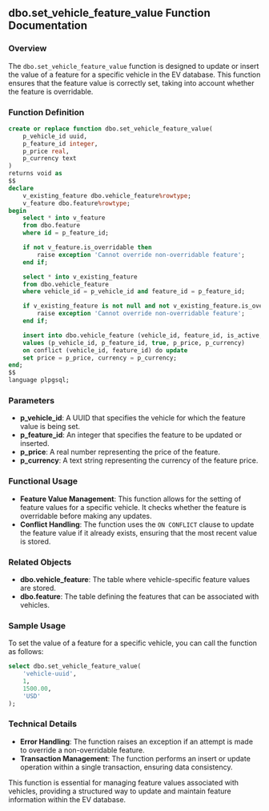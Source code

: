 ## dbo.set_vehicle_feature_value Function Documentation

### Overview

The `dbo.set_vehicle_feature_value` function is designed to update or insert the value of a feature for a specific vehicle in the EV database. This function ensures that the feature value is correctly set, taking into account whether the feature is overridable.

### Function Definition

```sql
create or replace function dbo.set_vehicle_feature_value(
    p_vehicle_id uuid,
    p_feature_id integer,
    p_price real,
    p_currency text
)
returns void as
$$
declare
    v_existing_feature dbo.vehicle_feature%rowtype;
    v_feature dbo.feature%rowtype;
begin
    select * into v_feature
    from dbo.feature
    where id = p_feature_id;

    if not v_feature.is_overridable then
        raise exception 'Cannot override non-overridable feature';
    end if;

    select * into v_existing_feature
    from dbo.vehicle_feature
    where vehicle_id = p_vehicle_id and feature_id = p_feature_id;

    if v_existing_feature is not null and not v_existing_feature.is_overridable then
        raise exception 'Cannot override non-overridable feature';
    end if;

    insert into dbo.vehicle_feature (vehicle_id, feature_id, is_active, price, currency)
    values (p_vehicle_id, p_feature_id, true, p_price, p_currency)
    on conflict (vehicle_id, feature_id) do update
    set price = p_price, currency = p_currency;
end;
$$
language plpgsql;
```

### Parameters

- **p_vehicle_id**: A UUID that specifies the vehicle for which the feature value is being set.
- **p_feature_id**: An integer that specifies the feature to be updated or inserted.
- **p_price**: A real number representing the price of the feature.
- **p_currency**: A text string representing the currency of the feature price.

### Functional Usage

- **Feature Value Management**: This function allows for the setting of feature values for a specific vehicle. It checks whether the feature is overridable before making any updates.
- **Conflict Handling**: The function uses the `ON CONFLICT` clause to update the feature value if it already exists, ensuring that the most recent value is stored.

### Related Objects

- **dbo.vehicle_feature**: The table where vehicle-specific feature values are stored.
- **dbo.feature**: The table defining the features that can be associated with vehicles.

### Sample Usage

To set the value of a feature for a specific vehicle, you can call the function as follows:

```sql
select dbo.set_vehicle_feature_value(
    'vehicle-uuid',
    1,
    1500.00,
    'USD'
);
```

### Technical Details

- **Error Handling**: The function raises an exception if an attempt is made to override a non-overridable feature.
- **Transaction Management**: The function performs an insert or update operation within a single transaction, ensuring data consistency.

This function is essential for managing feature values associated with vehicles, providing a structured way to update and maintain feature information within the EV database.